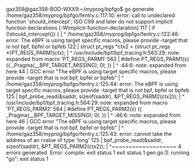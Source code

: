 gaz358@gaz358-BOD-WXX9:~/myprog/bpfgo$ go generate
/home/gaz358/myprog/bpfgo/fentry.c:117:10: error: call to undeclared function 'should_intercept'; ISO C99 and later do not support implicit function declarations [-Wimplicit-function-declaration]
  117 |     if (!should_intercept()) {
      |          ^
/home/gaz358/myprog/bpfgo/fentry.c:122:46: error: The eBPF is using target specific macros, please provide -target that is not bpf, bpfel or bpfeb
  122 |     struct pt_regs *ctx2 = (struct pt_regs *)PT_REGS_PARM1(ctx);
      |                                              ^
/usr/include/bpf/bpf_tracing.h:563:29: note: expanded from macro 'PT_REGS_PARM1'
  563 | #define PT_REGS_PARM1(x) ({ _Pragma(__BPF_TARGET_MISSING); 0l; })
      |                             ^
<scratch space>:44:6: note: expanded from here
   44 |  GCC error "The eBPF is using target specific macros, please provide -target that is not bpf, bpfel or bpfeb"
      |      ^
/home/gaz358/myprog/bpfgo/fentry.c:125:44: error: The eBPF is using target specific macros, please provide -target that is not bpf, bpfel or bpfeb
  125 |     bpf_probe_read(&saddr, sizeof(saddr), &PT_REGS_PARM2(ctx2));
      |                                            ^
/usr/include/bpf/bpf_tracing.h:564:29: note: expanded from macro 'PT_REGS_PARM2'
  564 | #define PT_REGS_PARM2(x) ({ _Pragma(__BPF_TARGET_MISSING); 0l; })
      |                             ^
<scratch space>:46:6: note: expanded from here
   46 |  GCC error "The eBPF is using target specific macros, please provide -target that is not bpf, bpfel or bpfeb"
      |      ^
/home/gaz358/myprog/bpfgo/fentry.c:125:43: error: cannot take the address of an rvalue of type 'long'
  125 |     bpf_probe_read(&saddr, sizeof(saddr), &PT_REGS_PARM2(ctx2));
      |                                           ^~~~~~~~~~~~~~~~~~~~
4 errors generated.
Error: compile: exit status 1
exit status 1
gen.go:3: running "go": exit status 1
